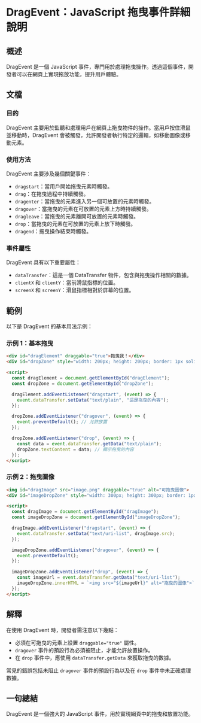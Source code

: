 <!--
Meta Description: # DragEvent：JavaScript 拖曳事件詳細說明 ## 概述 DragEvent 是一個 JavaScript 事件，專門用於處理拖曳操作。透過這個事件，開發者可以在網頁上實現拖放功能，提升用戶體驗。 ## 文檔 ### 目的 DragEvent 主要用於監聽和處理用戶在網頁上拖曳物件...
Meta Keywords: event, dragevent, datatransfer, div, dropzone
-->

# DragEvent：JavaScript 拖曳事件詳細說明

## 概述
DragEvent 是一個 JavaScript 事件，專門用於處理拖曳操作。透過這個事件，開發者可以在網頁上實現拖放功能，提升用戶體驗。

## 文檔
### 目的
DragEvent 主要用於監聽和處理用戶在網頁上拖曳物件的操作。當用戶按住滑鼠並移動時，DragEvent 會被觸發，允許開發者執行特定的邏輯，如移動圖像或移動元素。

### 使用方法
DragEvent 主要涉及幾個關鍵事件：
- `dragstart`：當用戶開始拖曳元素時觸發。
- `drag`：在拖曳過程中持續觸發。
- `dragenter`：當拖曳的元素進入另一個可放置的元素時觸發。
- `dragover`：當拖曳的元素在可放置的元素上方時持續觸發。
- `dragleave`：當拖曳的元素離開可放置的元素時觸發。
- `drop`：當拖曳的元素在可放置的元素上放下時觸發。
- `dragend`：拖曳操作結束時觸發。

### 事件屬性
DragEvent 具有以下重要屬性：
- `dataTransfer`：這是一個 DataTransfer 物件，包含與拖曳操作相關的數據。
- `clientX` 和 `clientY`：當前滑鼠指標的位置。
- `screenX` 和 `screenY`：滑鼠指標相對於屏幕的位置。

## 範例
以下是 DragEvent 的基本用法示例：

### 示例 1：基本拖曳
```html
<div id="dragElement" draggable="true">拖曳我！</div>
<div id="dropZone" style="width: 200px; height: 200px; border: 1px solid black;">放置區</div>

<script>
  const dragElement = document.getElementById("dragElement");
  const dropZone = document.getElementById("dropZone");

  dragElement.addEventListener("dragstart", (event) => {
    event.dataTransfer.setData("text/plain", "這是拖曳的內容");
  });

  dropZone.addEventListener("dragover", (event) => {
    event.preventDefault(); // 允許放置
  });

  dropZone.addEventListener("drop", (event) => {
    const data = event.dataTransfer.getData("text/plain");
    dropZone.textContent = data; // 顯示拖曳的內容
  });
</script>
```

### 示例 2：拖曳圖像
```html
<img id="dragImage" src="image.png" draggable="true" alt="可拖曳圖像">
<div id="imageDropZone" style="width: 300px; height: 300px; border: 1px dashed gray;">放置圖像區</div>

<script>
  const dragImage = document.getElementById("dragImage");
  const imageDropZone = document.getElementById("imageDropZone");

  dragImage.addEventListener("dragstart", (event) => {
    event.dataTransfer.setData("text/uri-list", dragImage.src);
  });

  imageDropZone.addEventListener("dragover", (event) => {
    event.preventDefault();
  });

  imageDropZone.addEventListener("drop", (event) => {
    const imageUrl = event.dataTransfer.getData("text/uri-list");
    imageDropZone.innerHTML = `<img src="${imageUrl}" alt="拖曳的圖像">`;
  });
</script>
```

## 解釋
在使用 DragEvent 時，開發者需注意以下幾點：
- 必須在可拖曳的元素上設置 `draggable="true"` 屬性。
- `dragover` 事件的預設行為必須被阻止，才能允許放置操作。
- 在 `drop` 事件中，應使用 `dataTransfer.getData` 來獲取拖曳的數據。

常見的錯誤包括未阻止 `dragover` 事件的預設行為以及在 `drop` 事件中未正確處理數據。

## 一句總結
DragEvent 是一個強大的 JavaScript 事件，用於實現網頁中的拖曳和放置功能。
